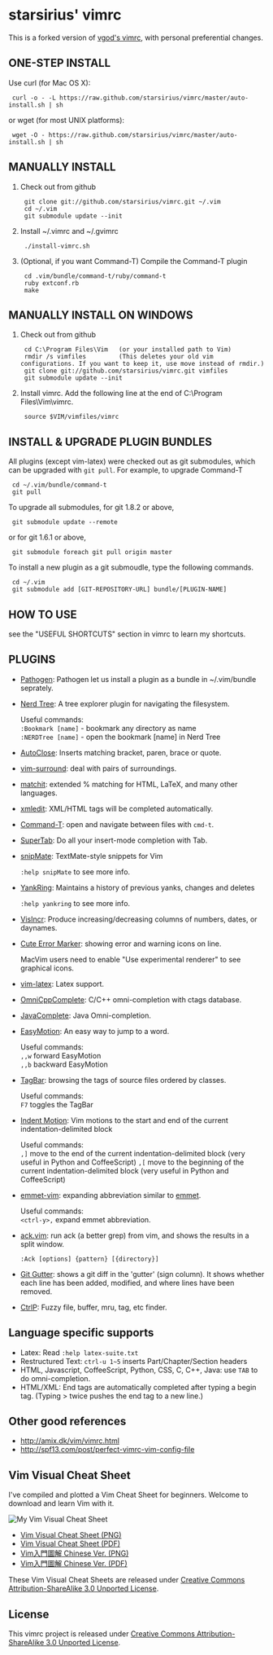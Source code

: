starsirius' vimrc
============
This is a forked version of [vgod's vimrc](https://github.com/vgod/vimrc),
with personal preferential changes.

ONE-STEP INSTALL
----------------

Use curl (for Mac OS X):

     curl -o - -L https://raw.github.com/starsirius/vimrc/master/auto-install.sh | sh

or wget (for most UNIX platforms):

     wget -O - https://raw.github.com/starsirius/vimrc/master/auto-install.sh | sh


MANUALLY INSTALL
----------------

1. Check out from github

        git clone git://github.com/starsirius/vimrc.git ~/.vim
        cd ~/.vim
        git submodule update --init

2. Install ~/.vimrc and ~/.gvimrc

        ./install-vimrc.sh

3. (Optional, if you want Command-T) Compile the Command-T plugin

        cd .vim/bundle/command-t/ruby/command-t
        ruby extconf.rb
        make

MANUALLY INSTALL ON WINDOWS
---------------------------

1. Check out from github

        cd C:\Program Files\Vim   (or your installed path to Vim)
        rmdir /s vimfiles         (This deletes your old vim configurations. If you want to keep it, use move instead of rmdir.)
        git clone git://github.com/starsirius/vimrc.git vimfiles
        git submodule update --init

2. Install vimrc. Add the following line at the end of C:\Program Files\Vim\vimrc.

        source $VIM/vimfiles/vimrc


  
INSTALL & UPGRADE PLUGIN BUNDLES
--------------------------------

All plugins (except vim-latex) were checked out as git submodules, 
which can be upgraded with `git pull`. For example, to upgrade Command-T 

     cd ~/.vim/bundle/command-t
     git pull

To upgrade all submodules, for git 1.8.2 or above,

     git submodule update --remote

or for git 1.6.1 or above,

     git submodule foreach git pull origin master

To install a new plugin as a git submoudle, type the following commands.

     cd ~/.vim
     git submodule add [GIT-REPOSITORY-URL] bundle/[PLUGIN-NAME]

HOW TO USE
----------

see the "USEFUL SHORTCUTS" section in vimrc to learn my shortcuts.

PLUGINS
-------

* [Pathogen](http://www.vim.org/scripts/script.php?script_id=2332): Pathogen let us install a plugin as a bundle in ~/.vim/bundle seprately.

* [Nerd Tree](http://www.vim.org/scripts/script.php?script_id=1658): A tree explorer plugin for navigating the filesystem.

  Useful commands:   
    `:Bookmark [name]` - bookmark any directory as name   
    `:NERDTree [name]` - open the bookmark [name] in Nerd Tree   

* [AutoClose](http://www.vim.org/scripts/script.php?script_id=1849):  Inserts matching bracket, paren, brace or quote.

* [vim-surround](https://github.com/tpope/vim-surround/blob/master/doc/surround.txt): deal with pairs of surroundings.

* [matchit](http://www.vim.org/scripts/script.php?script_id=39): extended % matching for HTML, LaTeX, and many other languages. 

* [xmledit](http://www.vim.org/scripts/script.php?script_id=301): XML/HTML tags will be completed automatically.

* [Command-T](https://github.com/wincent/Command-T): open and navigate between files with `cmd-t`.
  
* [SuperTab](http://www.vim.org/scripts/script.php?script_id=1643): Do all your insert-mode completion with Tab.

* [snipMate](http://www.vim.org/scripts/script.php?script_id=2540): TextMate-style snippets for Vim

  `:help snipMate` to see more info.

* [YankRing](http://www.vim.org/scripts/script.php?script_id=1234): Maintains a history of previous yanks, changes and deletes 
  
  `:help yankring` to see more info.

* [VisIncr](http://www.vim.org/scripts/script.php?script_id=670): Produce increasing/decreasing columns of numbers, dates, or daynames.
  
* [Cute Error Marker](http://www.vim.org/scripts/script.php?script_id=2653): showing error and warning icons on line.
  
   MacVim users need to enable "Use experimental renderer" to see
   graphical icons.

* [vim-latex](http://vim-latex.sourceforge.net/): Latex support.

* [OmniCppComplete](http://www.vim.org/scripts/script.php?script_id=1520): C/C++ omni-completion with ctags database.

* [JavaComplete](http://www.vim.org/scripts/script.php?script_id=1785): Java Omni-completion.

* [EasyMotion](https://github.com/Lokaltog/vim-easymotion): An easy way to jump to a word.

  Useful commands:   
    `,,w` forward EasyMotion   
    `,,b` backward EasyMotion   

* [TagBar](http://majutsushi.github.com/tagbar/): browsing the tags of source files ordered by classes.

  Useful commands:    
    `F7` toggles the TagBar

* [Indent Motion](https://github.com/vim-scripts/indent-motion): Vim motions to the start and end of the current indentation-delimited block 

  Useful commands:    
    `,]` move to the end of the current indentation-delimited block (very useful in Python and CoffeeScript)
    `,[` move to the beginning of the current indentation-delimited block (very useful in Python and CoffeeScript)

* [emmet-vim](https://github.com/mattn/emmet-vim): expanding abbreviation similar to [emmet](http://emmet.io/).

  Useful commands:   
    `<ctrl-y>,` expand emmet abbreviation.

* [ack.vim](https://github.com/mileszs/ack.vim): run ack (a better grep) from vim, and shows the results in a split window.

  `:Ack [options] {pattern} [{directory}]`

* [Git Gutter](https://github.com/airblade/vim-gitgutter): shows a git diff in the 'gutter' (sign column). It shows whether each line has been added, modified, and where lines have been removed.

* [CtrlP](https://github.com/ctrlpvim/ctrlp.vim): Fuzzy file, buffer, mru, tag, etc finder.

Language specific supports
--------------------------

* Latex: Read `:help latex-suite.txt`
* Restructured Text: `ctrl-u 1~5` inserts Part/Chapter/Section headers
* HTML, Javascript, CoffeeScript, Python, CSS, C, C++, Java: use `TAB` to do omni-completion.
* HTML/XML: End tags are automatically completed after typing a begin tag. (Typing > twice pushes the end tag to a new line.)

Other good references
---------------------

* http://amix.dk/vim/vimrc.html
* http://spf13.com/post/perfect-vimrc-vim-config-file


Vim Visual Cheat Sheet
----------------------

I've compiled and plotted a Vim Cheat Sheet for beginners. 
Welcome to download and learn Vim with it.

![My Vim Visual Cheat Sheet](http://people.csail.mit.edu/vgod/vim/vim-cheat-sheet-en.png "My Vim Visual Cheat Sheet")

* [Vim Visual Cheat Sheet (PNG)](http://people.csail.mit.edu/vgod/vim/vim-cheat-sheet-en.png)
* [Vim Visual Cheat Sheet (PDF)](http://people.csail.mit.edu/vgod/vim/vim-cheat-sheet-en.pdf)
* [Vim入門圖解 Chinese Ver. (PNG)](http://blog.vgod.tw/wp-content/uploads/2009/12/vim-cheat-sheet-full.png)
* [Vim入門圖解 Chinese Ver. (PDF)](http://blog.vgod.tw/wp-content/uploads/2009/12/vgod-vim-cheat-sheet-full.pdf)

These Vim Visual Cheat Sheets are released under [Creative Commons Attribution-ShareAlike 3.0 Unported License](http://creativecommons.org/licenses/by-sa/3.0/deed.en_US).


License
-------

This vimrc project is released under [Creative Commons Attribution-ShareAlike 3.0 Unported License](http://creativecommons.org/licenses/by-sa/3.0/deed.en_US).

